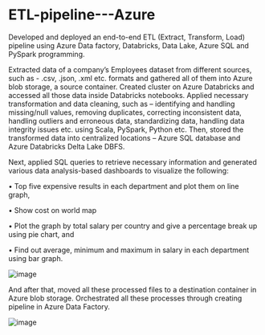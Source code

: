 # ETL-pipeline---Azure

Developed and deployed an end-to-end ETL (Extract, Transform, Load) pipeline using Azure Data factory, Databricks, Data Lake, Azure SQL and PySpark programming. 

Extracted data of a company’s Employees dataset from different sources, such as - .csv, .json, .xml etc. formats and gathered all of them into Azure blob storage, a source container. Created cluster on Azure Databricks and accessed all those data inside Databricks notebooks. Applied necessary transformation and data cleaning, such as – identifying and handling missing/null values, removing duplicates, correcting inconsistent data, handling outliers and erroneous data, standardizing data, handling data integrity issues etc. using Scala, PySpark, Python etc. Then, stored the transformed data into centralized locations – Azure SQL database and Azure Databricks Delta Lake DBFS.

Next, applied SQL queries to retrieve necessary information and generated various data analysis-based dashboards to visualize the following:

•	Top five expensive results in each department and plot them on line graph, 

•	Show cost on world map

•	Plot the graph by total salary per country and give a percentage break up using pie chart, and 

•	Find out average, minimum and maximum in salary in each department using bar graph.


![image](https://github.com/Jenia-Jeba/ETL-pipeline---Azure/assets/39514905/89373946-e41f-4c21-98f6-5d69f59e5846)


And after that, moved all these processed files to a destination container in Azure blob storage. Orchestrated all these processes through creating pipeline in Azure Data Factory.


![image](https://github.com/Jenia-Jeba/ETL-pipeline---Azure/assets/39514905/c0e804ac-c6c5-4017-ad7e-c6ee02031af7)



